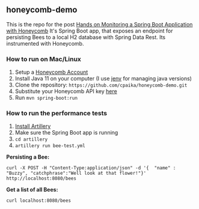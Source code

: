 ## honeycomb-demo
This is the repo for the post [Hands on Monitoring a Spring Boot Application with Honeycomb](https://paika.tech/blog/2020/06/06/hands-on-honeycomb-and-spring-boot.html)
It's Spring Boot app, that exposes an endpoint for persisting Bees to a local H2 database with Spring Data Rest.
Its instrumented with Honeycomb.

### How to run on Mac/Linux
1.  Setup a [Honeycomb Account](https://www.honeycomb.io/pricing/)
1.  Install Java 11 on your computer (I use [jenv](https://www.jenv.be/) for managing java versions)
1.  Clone the repository: `https://github.com/cpaika/honeycomb-demo.git`
1.  Substitute your Honeycomb API key [here](https://github.com/cpaika/honeycomb-demo/blob/master/src/main/resources/application.properties#L8)
1.  Run `mvn spring-boot:run`

### How to run the performance tests
1.  [Install Artillery](https://artillery.io/docs/getting-started/#install-artillery)
1.  Make sure the Spring Boot app is running
1.  `cd artillery`
1.  `artillery run bee-test.yml`

**Persisting a Bee:**

`curl -X POST -H "Content-Type:application/json" -d '{  "name" : "Buzzy", "catchphrase":"Well look at that flower!"}' http://localhost:8080/bees`

**Get a list of all Bees:**

`curl localhost:8080/bees`

